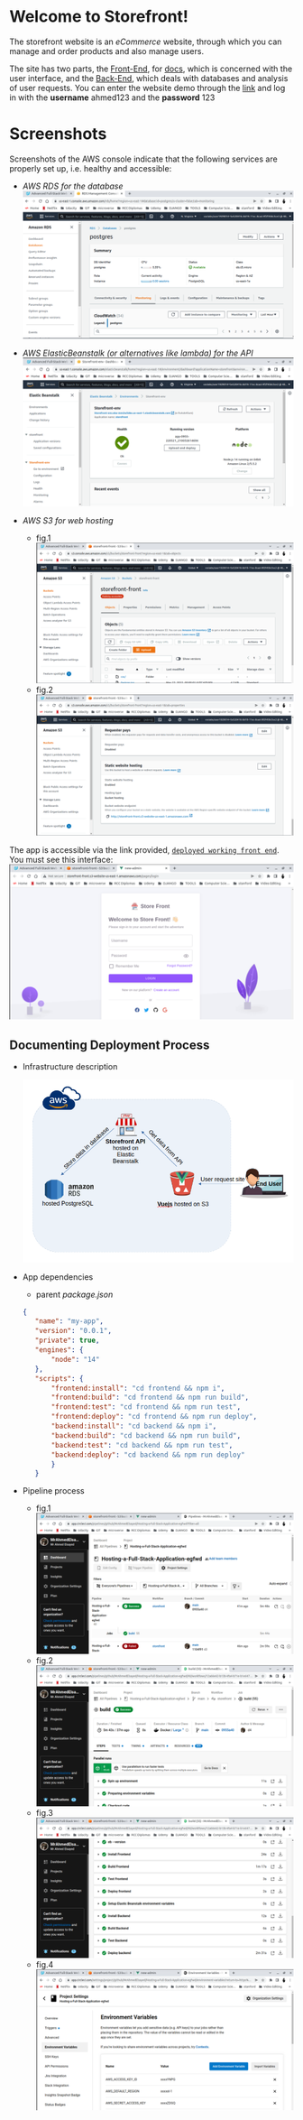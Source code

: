 # Welcome to Storefront!

The storefront website is an *eCommerce* website, through which you can manage and order products and also manage users.

The site has two parts, the [Front-End](http://storefront-front.s3-website-us-east-1.amazonaws.com/), for [docs](https://github.com/MrAhmedElsayed/Hosting-a-Full-Stack-Application-egfwd/blob/main/backend/README.md), which is concerned with the
user interface, and the [Back-End](https://github.com/MrAhmedElsayed/Hosting-a-Full-Stack-Application-egfwd/blob/main/backend/README.md), which deals with databases and
analysis of user requests.
You can enter the website demo through the [link](http://storefront-front.s3-website-us-east-1.amazonaws.com/) and log in with the **username** ahmed123 and the **password** 123



# Screenshots

Screenshots of the AWS console indicate that the following services are properly set up, i.e. healthy and accessible:

-   *AWS RDS for the database*
![enter image description here](https://raw.githubusercontent.com/MrAhmedElsayed/Hosting-a-Full-Stack-Application-egfwd/main/docs_screenshots/DB/aws%20rds%20for%20the%20database.png)

-   *AWS ElasticBeanstalk (or alternatives like lambda) for the API*
![enter image description here](https://raw.githubusercontent.com/MrAhmedElsayed/Hosting-a-Full-Stack-Application-egfwd/main/docs_screenshots/API/ElasticBeanstalk%20Health.png)

-   *AWS S3 for web hosting*
     - fig.1
![enter image description here](https://raw.githubusercontent.com/MrAhmedElsayed/Hosting-a-Full-Stack-Application-egfwd/main/docs_screenshots/Front-End/S3_1.png)
    - fig.2
![enter image description here](https://raw.githubusercontent.com/MrAhmedElsayed/Hosting-a-Full-Stack-Application-egfwd/main/docs_screenshots/Front-End/S3_2.png)

The app is accessible via the link provided, [`deployed working front end`](http://storefront-front.s3-website-us-east-1.amazonaws.com/).
You must see this interface:
![enter image description here](https://raw.githubusercontent.com/MrAhmedElsayed/Hosting-a-Full-Stack-Application-egfwd/main/docs_screenshots/communication_representation/app_is_accessable.png)


## Documenting Deployment Process

 -   Infrastructure description

     ![enter image description here](https://raw.githubusercontent.com/MrAhmedElsayed/Hosting-a-Full-Stack-Application-egfwd/main/docs_screenshots/diagram/diagram.png)

 -   App dependencies
     - parent *package.json*
	 
	 ```json
     {
		"name": "my-app",
		"version": "0.0.1",
		"private": true,
		"engines": {
			"node": "14"
		},
		"scripts": {
			"frontend:install": "cd frontend && npm i",
			"frontend:build": "cd frontend && npm run build",
			"frontend:test": "cd frontend && npm run test",
			"frontend:deploy": "cd frontend && npm run deploy",
			"backend:install": "cd backend && npm i",
			"backend:build": "cd backend && npm run build",
			"backend:test": "cd backend && npm run test",
			"backend:deploy": "cd backend && npm run deploy"
			}
		}
        ```
	 
 -   Pipeline process
	 - fig.1
	 ![enter image description here](https://raw.githubusercontent.com/MrAhmedElsayed/Hosting-a-Full-Stack-Application-egfwd/main/docs_screenshots/pipline_status/pipeline_status_1.png)
	 - fig.2
	 ![enter image description here](https://raw.githubusercontent.com/MrAhmedElsayed/Hosting-a-Full-Stack-Application-egfwd/main/docs_screenshots/pipline_status/pipeline_status_2.png)
	 - fig.3
	 ![enter image description here](https://raw.githubusercontent.com/MrAhmedElsayed/Hosting-a-Full-Stack-Application-egfwd/main/docs_screenshots/pipline_status/pipeline_status_3.png)
	 - fig.4
	 ![enter image description here](https://raw.githubusercontent.com/MrAhmedElsayed/Hosting-a-Full-Stack-Application-egfwd/main/docs_screenshots/pipline_status/pipeline_status_4.png)


